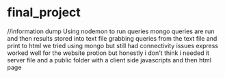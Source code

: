 # final_project
//information dump
Using nodemon to run queries
mongo queries are run and then results stored into text file
grabbing queries from the text file and print to html
we tried using mongo but still had connectivity issues
express worked well for the website protion but honestly i don't think i needed it
server file and a public folder with a client side javascripts and then html page
